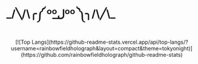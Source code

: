 <p align='center'><h1>_/╲/\╭༼ ººل͟ºº ༽╮/\╱\_</h1></p>

<p align='center'>[![Top Langs](https://github-readme-stats.vercel.app/api/top-langs/?username=rainbowfieldholograph&layout=compact&theme=tokyonight)](https://github.com/rainbowfieldholograph/github-readme-stats)</p>

